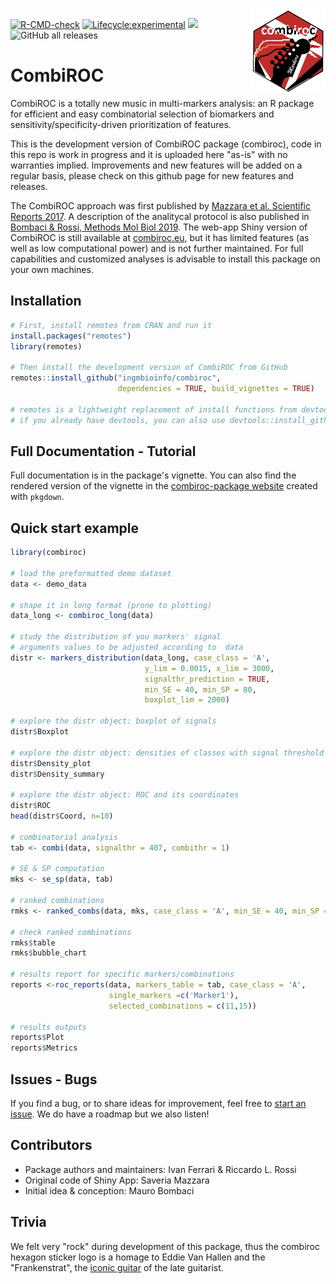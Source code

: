 <img src="inst/www/combiroc.png" align="right" alt="" width="120" />

<!-- badges: start -->
[![R-CMD-check](https://github.com/ingmbioinfo/combiroc/workflows/R-CMD-check/badge.svg)](https://github.com/ingmbioinfo/combiroc/actions)
[![Lifecycle:experimental](https://img.shields.io/badge/lifecycle-experimental-orange.svg)](https://lifecycle.r-lib.org/articles/stages.html#experimental-1)
[![](https://img.shields.io/github/last-commit/ingmbioinfo/combiroc.svg)](https://github.com/ingmbioinfo/combiroc/commits/master)
![GitHub all releases](https://img.shields.io/github/downloads/ingmbioinfo/combiroc/total)
<!-- badges: end -->

# CombiROC

CombiROC is a totally new music in multi-markers analysis: an R package for efficient and easy combinatorial selection of biomarkers and sensitivity/specificity-driven prioritization of features. 

This is the development version of CombiROC package (combiroc), code in this repo is work in progress and it is uploaded here "as-is" with no warranties implied. Improvements and new features will be added on a regular basis, please check on this github page for new features and releases. 

The CombiROC approach was first published by [Mazzara et al. Scientific Reports 2017](https://www.nature.com/articles/srep45477). A description of the analitycal protocol is also published in [Bombaci & Rossi, Methods Mol Biol 2019](https://link.springer.com/protocol/10.1007%2F978-1-4939-9164-8_16).
The web-app Shiny version of CombiROC is still available at [combiroc.eu](http://combiroc.eu/), but it has limited features (as well as low computational power) and is not further maintained. For full capabilities and customized analyses is advisable to install this package on your own machines.

## Installation

```r
# First, install remotes from CRAN and run it
install.packages("remotes")
library(remotes)

# Then install the development version of CombiROC from GitHub
remotes::install_github("ingmbioinfo/combiroc", 
                        dependencies = TRUE, build_vignettes = TRUE)
                        
# remotes is a lightweight replacement of install functions from devtools
# if you already have devtools, you can also use devtools::install_github() 
```

## Full Documentation - Tutorial

Full documentation is in the package's vignette. You can also find the rendered version of the vignette in the [combiroc-package website](https://ingmbioinfo.github.io/combiroc/index.html) created with `pkgdown`.

## Quick start example

```r
library(combiroc)

# load the preformatted demo dataset
data <- demo_data

# shape it in long format (prone to plotting)
data_long <- combiroc_long(data)

# study the distribution of you markers' signal
# arguments values to be adjusted according to  data
distr <- markers_distribution(data_long, case_class = 'A', 
                              y_lim = 0.0015, x_lim = 3000, 
                              signalthr_prediction = TRUE, 
                              min_SE = 40, min_SP = 80, 
                              boxplot_lim = 2000)

# explore the distr object: boxplot of signals
distr$Boxplot

# explore the distr object: densities of classes with signal threshold (signalthr)
distr$Density_plot
distr$Density_summary

# explore the distr object: ROC and its coordinates
distr$ROC
head(distr$Coord, n=10)

# combinatorial analysis
tab <- combi(data, signalthr = 407, combithr = 1)

# SE & SP computation
mks <- se_sp(data, tab)

# ranked combinations
rmks <- ranked_combs(data, mks, case_class = 'A', min_SE = 40, min_SP = 80)

# check ranked combinations
rmks$table
rmks$bubble_chart

# results report for specific markers/combinations
reports <-roc_reports(data, markers_table = tab, case_class = 'A',
                      single_markers =c('Marker1'), 
                      selected_combinations = c(11,15))

# results outputs
reports$Plot
reports$Metrics
```

## Issues - Bugs

If you find a bug, or to share ideas for improvement, feel free to [start an issue](https://github.com/ingmbioinfo/combiroc/issues). We do have a roadmap but we also listen!

## Contributors

* Package authors and maintainers: Ivan Ferrari & Riccardo L. Rossi
* Original code of Shiny App: Saveria Mazzara
* Initial idea & conception: Mauro Bombaci

## Trivia

We felt very "rock" during development of this package, thus the combiroc hexagon sticker logo is a homage to Eddie Van Hallen and the "Frankenstrat", the [iconic guitar](https://en.wikipedia.org/wiki/Frankenstrat) of the late guitarist. 

